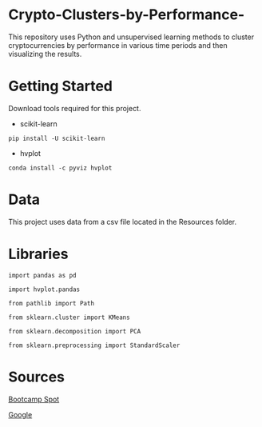 # Crypto-Clusters-by-Performance-
This repository uses Python and unsupervised learning methods to cluster cryptocurrencies by performance in various time periods and then visualizing the results.

# Getting Started
Download tools required for this project.
- scikit-learn

`pip install -U scikit-learn`

- hvplot

`conda install -c pyviz hvplot`


# Data
This project uses data from a csv file located in the Resources folder.

# Libraries
`import pandas as pd`

`import hvplot.pandas`

`from pathlib import Path`

`from sklearn.cluster import KMeans`

`from sklearn.decomposition import PCA`

`from sklearn.preprocessing import StandardScaler`


# Sources

[Bootcamp Spot](https://courses.bootcampspot.com/courses/2916/assignments/47554?module_item_id=871877)

[Google](https://www.google.com/)
